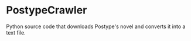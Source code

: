 # PostypeCrawler
Python source code that downloads Postype's novel and converts it into a text file.